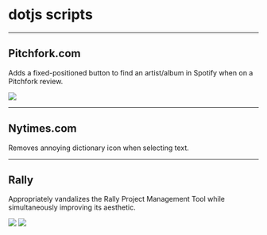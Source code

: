 # dotjs scripts

<hr />

## Pitchfork.com

Adds a fixed-positioned button to find an artist/album in Spotify when on a Pitchfork review.

<img src="http://f.cl.ly/items/3S312u3G3y323c183V1Y/Screen%20Shot%202011-10-11%20at%2011.02.24%20AM.png" />

<hr />

## Nytimes.com

Removes annoying dictionary icon when selecting text.

<hr />

## Rally

Appropriately vandalizes the Rally Project Management Tool while simultaneously improving its aesthetic.

<img src="http://f.cl.ly/items/0N2e3n2d3d372t3r0X0l/Screen%20Shot%202011-10-11%20at%2011.00.38%20AM.png" />

<img src="http://f.cl.ly/items/0a0L213g3L0m2D2N0O0P/Screen%20Shot%202011-10-11%20at%2011.04.51%20AM.png" />

